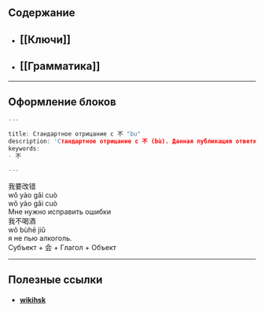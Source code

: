 
## Содержание
- ## [[Ключи]]
- ## [[Грамматика]]

---
## Оформление блоков
```c
---

title: Стандартное отрицание с 不 "bu"
description: 'Стандартное отрицание с 不 (bù). Данная публикация ответит на вопрос как создать отрицание с наречием (по другой классификации: отрицательная частица) 不 (bù) "не" и с глаголом или прилагательным в настоящем времени.'
keywords:
- 不

---
```

<div class="hb">
	<div class="h">我要改<span class="b">错</span></div>
	<div class="hbtip"> wǒ yào gǎi <span class="b">cuò</span></div>
	<div class="p"> wǒ yào gǎi <span class="b">cuò</span></div>
	<div class="t"> Мне нужно исправить ошибки </div>
</div>
<div class="hb n">
	<div class="h">我<span class="b">不</span>喝酒</div>
	<div class="p"> wǒ <span class="b">bù</span>hē jiǔ</div>
	<div class="t"> я не пью алкоголь. </div>
</div>


<div class="tip">
	<span>Субъект + <span class="h">会</span> + Глагол + Объект</span>
</div>

---

## Полезные ссылки
- #### [wikihsk](https://wikihsk.ru/)